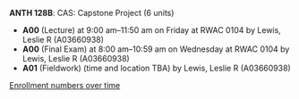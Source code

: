**ANTH 128B**: CAS: Capstone Project (6 units)

- **A00** (Lecture) at 9:00 am–11:50 am on Friday at RWAC 0104 by Lewis, Leslie R (A03660938)
- **A00** (Final Exam) at 8:00 am–10:59 am on Wednesday at RWAC 0104 by Lewis, Leslie R (A03660938)
- **A01** (Fieldwork) (time and location TBA) by Lewis, Leslie R (A03660938)

[Enrollment numbers over time](./ANTH128B.tsv)
